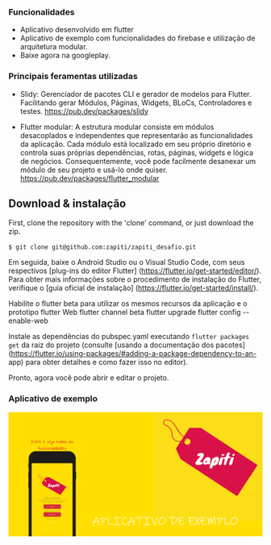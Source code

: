 ### Funcionalidades

- Aplicativo desenvolvido em flutter
- Aplicativo de exemplo com funcionalidades do firebase e utilização de arquitetura modular.
- Baixe agora na googleplay.

### Principais feramentas utilizadas

- Slidy: 
Gerenciador de pacotes CLI e gerador de modelos para Flutter. Facilitando gerar  Módulos, Páginas, Widgets, BLoCs, Controladores e testes.
https://pub.dev/packages/slidy

- Flutter modular:
A estrutura modular consiste em módulos desacoplados e independentes que representarão as funcionalidades da aplicação. Cada módulo está localizado em seu próprio diretório e controla suas próprias dependências, rotas, páginas, widgets e lógica de negócios. Consequentemente, você pode facilmente desanexar um módulo de seu projeto e usá-lo onde quiser.
https://pub.dev/packages/flutter_modular

## Download & instalação

First, clone the repository with the 'clone' command, or just download the zip.

```
$ git clone git@github.com:zapiti/zapiti_desafio.git
```

Em seguida, baixe o Android Studio ou o Visual Studio Code, com seus respectivos [plug-ins do editor Flutter] (https://flutter.io/get-started/editor/). Para obter mais informações sobre o procedimento de instalação do Flutter, verifique o [guia oficial de instalação] (https://flutter.io/get-started/install/).

Habilite o flutter beta para utilizar os mesmos recursos da aplicação e o prototipo flutter Web
 flutter channel beta
 flutter upgrade
 flutter config --enable-web
 
Instale as dependências do pubspec.yaml executando `flutter packages get` da raiz do projeto (consulte [usando a documentação dos pacotes] (https://flutter.io/using-packages/#adding-a-package-dependency-to-an- app) para obter detalhes e como fazer isso no editor).

Pronto, agora você pode abrir e editar o projeto.

### Aplicativo de exemplo

![](https://raw.githubusercontent.com/zapiti/zapiti_desafio/main/readme/banner.png)


